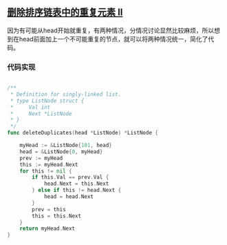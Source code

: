 ## [删除排序链表中的重复元素 II](https://leetcode-cn.com/problems/remove-duplicates-from-sorted-list-ii/)

因为有可能从head开始就重复，有两种情况，分情况讨论显然比较麻烦，所以想到在head前面加上一个不可能重复的节点，就可以将两种情况统一，简化了代码。



### 代码实现

```go

/**
 * Definition for singly-linked list.
 * type ListNode struct {
 *     Val int
 *     Next *ListNode
 * }
 */
func deleteDuplicates(head *ListNode) *ListNode {

	myHead := &ListNode{101, head}
	head = &ListNode{0, myHead}
	prev := myHead
	this := myHead.Next
	for this != nil {
		if this.Val == prev.Val {
			head.Next = this.Next
		} else if this != head.Next {
			head = head.Next
		}
		prev = this
		this = this.Next
	}
	return myHead.Next
}
```

